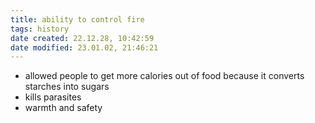 ```yaml
---
title: ability to control fire
tags: history
date created: 22.12.28, 10:42:59
date modified: 23.01.02, 21:46:21
---
```


- allowed people to get more calories out of food because it converts starches into sugars
- kills parasites
- warmth and safety

